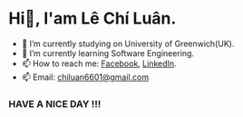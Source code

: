 # Hi👋, I'am Lê Chí Luân. 
- 🔭 I’m currently studying  on University of Greenwich(UK).
- 🌱 I’m currently learning Software Engineering.
- 📫 How to reach me: <a href="https://fb.com/chiluanit" target="_blank">Facebook</a>, <a href="www.linkedin.com/in/lechiluan" target="_blank">LinkedIn</a>. 
- 📫 Email: chiluan6601@gmail.com
### HAVE A NICE DAY !!!
